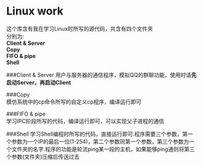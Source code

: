 # Linux work

这个库含有我在学习Linux时所写的源代码，共含有四个文件夹  
分别为:  
**Client & Server**  
**Copy**  
**FIFO & pipe**  
**Shell**  

###Client & Server
用户与服务器的通信程序，模拟QQ的群聊功能，使用时请**先启动Server，再启动Client**
  
###Copy  
模仿系统中的cp命令所写的自定义cp程序，编译运行即可
  
###FIFO & pipe  
学习IPC阶段所写的代码，编译运行即可，可以实现父子进程的通信
  
###Shell
学习Shell编程时所写的代码，直接运行即可.程序需要三个参数，第一个参数为一个IP的最后一位(1-254)，第二个参数同第一个参数，第三个参数为一个文件夹的名字.程序的功能是轮流ping某一段的主机，如果能够ping通则将第三个参数(文件夹)压缩后传送过去